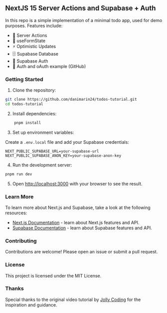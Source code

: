 ## NextJS 15 Server Actions and Supabase + Auth

In this repo is a simple implementation of a minimal todo app, used for demo purposes. Features include:

- 🚀 Server Actions
- 📝 useFormState
- ⚡ Optimistic Updates
- 🗄️ Supabase Database
- 🔐 Supabase Auth
- 🔑 Auth and oAuth example (GitHub)

### Getting Started

1. Clone the repository:

```bash
git clone https://github.com/danimarin24/todos-tutorial.git
cd todos-tutorial
```

2. Install dependencies:

```bash
    pnpm install
```

3. Set up environment variables:

Create a `.env.local` file and add your Supabase credentials:

```env
NEXT_PUBLIC_SUPABASE_URL=your-supabase-url
NEXT_PUBLIC_SUPABASE_ANON_KEY=your-supabase-anon-key
```

4. Run the development server:

```bash
pnpm run dev
```

5. Open [http://localhost:3000](http://localhost:3000) with your browser to see the result.

### Learn More

To learn more about Next.js and Supabase, take a look at the following resources:

- [Next.js Documentation](https://nextjs.org/docs) - learn about Next.js features and API.
- [Supabase Documentation](https://supabase.io/docs) - learn about Supabase features and API.

### Contributing

Contributions are welcome! Please open an issue or submit a pull request.

### License

This project is licensed under the MIT License.

### Thanks

Special thanks to the original video tutorial by [Jolly Coding](https://www.youtube.com/watch?v=A6-56miVA_0) for the inspiration and guidance.
